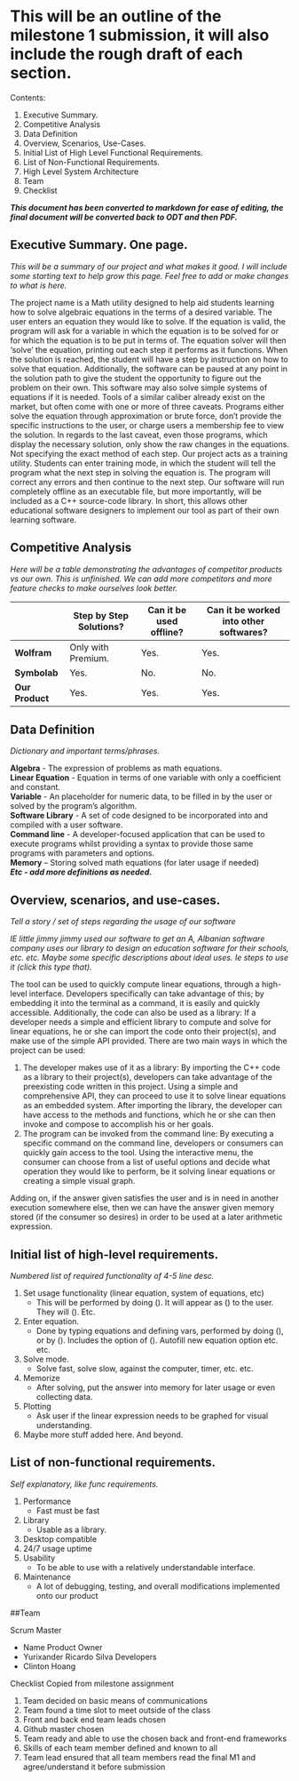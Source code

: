 
# This will be an outline of the milestone 1 submission, it will also include the rough draft of each section.

Contents:

1. Executive Summary.
2. Competitive Analysis
3. Data Definition
4. Overview, Scenarios, Use-Cases.
5. Initial List of High Level Functional Requirements.
6. List of Non-Functional Requirements.
7. High Level System Architecture
8. Team
9. Checklist

***This document has been converted to markdown for ease of editing, the final document will be converted back to ODT and then PDF.***

## Executive Summary. One page.

*This will be a summary of our project and what makes it good. I will include some starting text to help grow this page. Feel free to add or make changes to what is here.*

The project name is a Math utility designed to help aid students learning how to solve algebraic equations in the terms of a desired variable. The user enters an equation they would like to solve. If the equation is valid, the program will ask for a variable in which the equation is to be solved for or for which the equation is to be put in terms of. The equation solver will then ‘solve’ the equation, printing out each step it performs as it functions. When the solution is reached, the student will have a step by instruction on how to solve that equation. Additionally, the software can be paused at any point in the solution path to give the student the opportunity to figure out the problem on their own. This software may also solve simple systems of equations if it is needed. Tools of a similar caliber already exist on the market, but often come with one or more of three caveats. Programs either solve the equation through approximation or brute force, don’t provide the specific instructions to the user, or charge users a membership fee to view the solution. In regards to the last caveat, even those programs, which display the necessary solution, only show the raw changes in the equations. Not specifying the exact method of each step. Our project acts as a training utility. Students can enter training mode, in which the student will tell the program what the next step in solving the equation is. The program will correct any errors and then continue to the next step. Our software will run completely offline as an executable file, but more importantly, will be included as a C++ source-code library. In short, this allows other educational software designers to implement our tool as part of their own learning software.

## Competitive Analysis

*Here will be a table demonstrating the advantages of competitor products vs our own. This is unfinished. We can add more competitors and more feature checks to make ourselves look better.*


|                 | Step by Step Solutions? | Can it be used offline? | Can it be worked into other softwares? |
| --------------- | ----------------------- | ----------------------- | -------------------------------------- |
| **Wolfram**     | Only with Premium.      | Yes.                    | Yes.                                   |
| **Symbolab**    | Yes.                    | No.                     | No.                                    |
| **Our Product** | Yes.                    | Yes.                    | Yes.                                   |

## Data Definition

*Dictionary and important terms/phrases.*

**Algebra** - The expression of problems as math equations.  
**Linear Equation** - Equation in terms of one variable with only a coefficient and constant.  
**Variable** - An placeholder for numeric data, to be filled in by the user or solved by the program’s algorithm.  
**Software Library** - A set of code designed to be incorporated into and compiled with a user software.  
**Command line** - A developer-focused application that can be used to execute programs whilst providing a syntax to provide those same programs with parameters and options.  
**Memory** – Storing solved math equations (for later usage if needed)  
***Etc - add more definitions as needed.***  

## Overview, scenarios, and use-cases.

*Tell a story / set of steps regarding the usage of our software*

*IE little jimmy jimmy used our software to get an A, Albanian software company uses our library to design an education software for their schools, etc. etc. Maybe some specific descriptions about ideal uses. Ie steps to use it (click this type that).*

The tool can be used to quickly compute linear equations, through a high-level interface. Developers specifically can take advantage of this; by embedding it into the terminal as a command, it is easily and quickly accessible. Additionally, the code can also be used as a library: If a developer needs a simple and efficient library to compute and solve for linear equations, he or she can import the code onto their project(s), and make use of the simple API provided. There are two main ways in which the project can be used:

1. The developer makes use of it as a library: By importing the C++ code as a library to their project(s), developers can take advantage of the preexisting code written in this project. Using a simple and comprehensive API, they can proceed to use it to solve linear equations as an embedded system. After importing the library, the developer can have access to the methods and functions, which he or she can then invoke and compose to accomplish his or her goals.
2. The program can be invoked from the command line: By executing a specific command on the command line, developers or consumers can quickly gain access to the tool. Using the interactive menu, the consumer can choose from a list of useful options and decide what operation they would like to perform, be it solving linear equations or creating a simple visual graph.

Adding on, if the answer given satisfies the user and is in need in another execution somewhere else, then we can have the answer given memory stored (if the consumer so desires) in order to be used at a later arithmetic expression.

## Initial list of high-level requirements.

*Numbered list of required functionality of 4-5 line desc.*

1. Set usage functionality (linear equation, system of equations, etc)
    - This will be performed by doing (). It will appear as () to the user. They will (). Etc.
2. Enter equation.
    - Done by typing equations and defining vars, performed by doing (), or by (). Includes the option of (). Autofill new equation option etc. etc.
3. Solve mode.
    - Solve fast, solve slow, against the computer, timer, etc. etc.
4. Memorize
    - After solving, put the answer into memory for later usage or even collecting data.
5. Plotting
    - Ask user if the linear expression needs to be graphed for visual understanding.
6. Maybe more stuff added here. And beyond.

## List of non-functional requirements.

*Self explanatory, like func requirements.*

1. Performance
    - Fast must be fast
2. Library
    - Usable as a library.
3. Desktop compatible
4. 24/7 usage uptime
5. Usability
    - To be able to use with a relatively understandable interface.
6. Maintenance
    - A lot of debugging, testing, and overall modifications implemented onto our product

##Team

Scrum Master  
- Name
Product Owner  
- Yurixander Ricardo Silva
Developers  
- Clinton Hoang


Checklist
Copied from milestone assignment

1.  Team decided on basic means of communications
2.  Team found a time slot to meet outside of the class
3.  Front and back end team leads chosen
4.  Github master chosen
5.  Team ready and able to use the chosen back and front-end frameworks
6.  Skills of each team member defined and known to all
7.  Team  lead  ensured  that  all  team  members  read  the  final  M1  and agree/understand it  before submission

 
